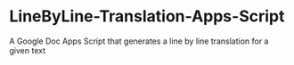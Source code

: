 # LineByLine-Translation-Apps-Script
A Google Doc Apps Script that generates a line by line translation for a given text
